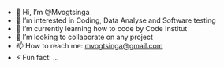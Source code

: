 - 👋 Hi, I’m @Mvogtsinga
- 👀 I’m interested in Coding, Data Analyse and Software testing
- 🌱 I’m currently learning how to code by Code Institut 
- 💞️ I’m looking to collaborate on any project 
- 📫 How to reach me: mvogtsinga@gmail.com
- ⚡ Fun fact: ...

<!---
Mvogtsinga/Mvogtsinga is a ✨ special ✨ repository because its `README.md` (this file) appears on your GitHub profile.
You can click the Preview link to take a look at your changes.
--->

